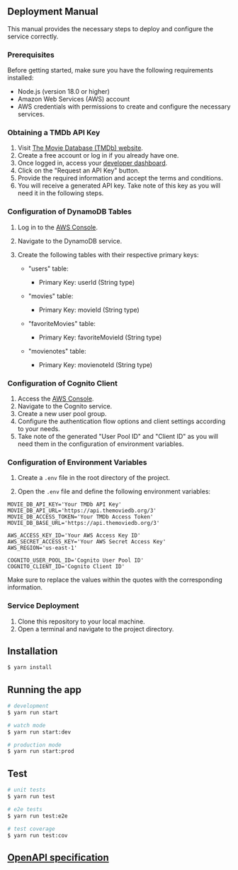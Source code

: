 ## Deployment Manual

This manual provides the necessary steps to deploy and configure the service correctly.

### Prerequisites

Before getting started, make sure you have the following requirements installed:

- Node.js (version 18.0 or higher)
- Amazon Web Services (AWS) account
- AWS credentials with permissions to create and configure the necessary services.

### Obtaining a TMDb API Key

1. Visit [The Movie Database (TMDb) website](https://www.themoviedb.org/).
2. Create a free account or log in if you already have one.
3. Once logged in, access your [developer dashboard](https://www.themoviedb.org/settings/api).
4. Click on the "Request an API Key" button.
5. Provide the required information and accept the terms and conditions.
6. You will receive a generated API key. Take note of this key as you will need it in the following steps.

### Configuration of DynamoDB Tables

1. Log in to the [AWS Console](https://console.aws.amazon.com/).
2. Navigate to the DynamoDB service.
3. Create the following tables with their respective primary keys:

   - "users" table:
     - Primary Key: userId (String type)

   - "movies" table:
     - Primary Key: movieId (String type)

   - "favoriteMovies" table:
     - Primary Key: favoriteMovieId (String type)

   - "movienotes" table:
     - Primary Key: movienoteId (String type)

### Configuration of Cognito Client

1. Access the [AWS Console](https://console.aws.amazon.com/).
2. Navigate to the Cognito service.
3. Create a new user pool group.
4. Configure the authentication flow options and client settings according to your needs.
5. Take note of the generated "User Pool ID" and "Client ID" as you will need them in the configuration of environment variables.

### Configuration of Environment Variables

1. Create a `.env` file in the root directory of the project.

2. Open the `.env` file and define the following environment variables:

```plaintext
MOVIE_DB_API_KEY='Your TMDb API Key'
MOVIE_DB_API_URL='https://api.themoviedb.org/3'
MOVIE_DB_ACCESS_TOKEN='Your TMDb Access Token'
MOVIE_DB_BASE_URL='https://api.themoviedb.org/3'

AWS_ACCESS_KEY_ID='Your AWS Access Key ID'
AWS_SECRET_ACCESS_KEY='Your AWS Secret Access Key'
AWS_REGION='us-east-1'

COGNITO_USER_POOL_ID='Cognito User Pool ID'
COGNITO_CLIENT_ID='Cognito Client ID'
```

Make sure to replace the values within the quotes with the corresponding information.

### Service Deployment

1. Clone this repository to your local machine.
2. Open a terminal and navigate to the project directory.

## Installation

```bash
$ yarn install
```

## Running the app

```bash
# development
$ yarn run start

# watch mode
$ yarn run start:dev

# production mode
$ yarn run start:prod
```

## Test

```bash
# unit tests
$ yarn run test

# e2e tests
$ yarn run test:e2e

# test coverage
$ yarn run test:cov
```

##  [OpenAPI specification](http://localhost:3000/api-docs)

